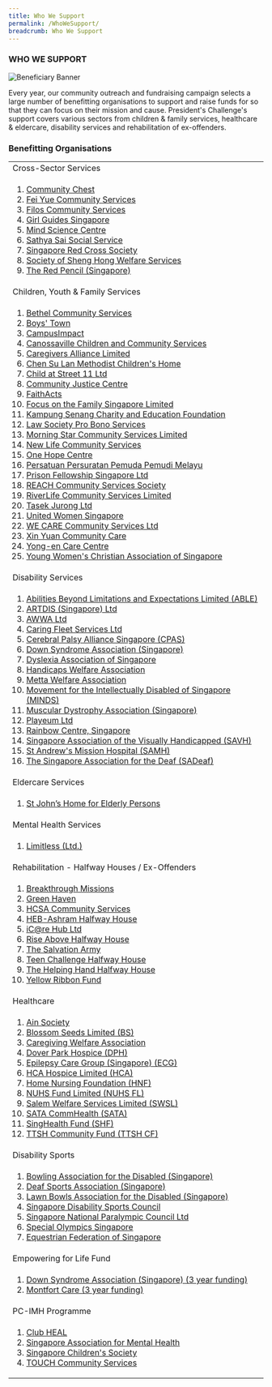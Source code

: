 ```yaml
---
title: Who We Support
permalink: /WhoWeSupport/
breadcrumb: Who We Support
---
```

### WHO WE SUPPORT

![Beneficiary Banner](/images/our-beneficiary.jpg "Beneficiary Banner")

Every year, our community outreach and fundraising campaign selects a large number of benefitting organisations to support and raise funds for so that they can focus on their mission and cause.  President's Challenge's support covers various sectors from children &amp; family services, healthcare &amp; eldercare, disability services and rehabilitation of ex-offenders.


### Benefitting Organisations

<table width="100%" cellpadding="10px" cellspacing="10px">
	<tbody><tr><td>Cross-Sector Services </td></tr>
<tr><td>
<ol>
<li><a href="http://www.comchest.gov.sg" target="_blank">Community Chest</a></li>
<li><a href="https://fycs.org" target="_blank">Fei Yue Community Services</a></li>
<li><a href="https://www.filos.sg" target="_blank">Filos Community Services</a></li>
<li><a href="https://girlguides.org.sg" target="_blank">Girl Guides Singapore</a></li>
	<li><a href="https://www.mindsciencecentre.sg" target="_blank">Mind Science Centre</a></li>
	<li><a href="https://www.4s.org.sg" target="_blank">Sathya Sai Social Service</a></li>
	<li><a href="https://www.redcross.sg" target="_blank">Singapore Red Cross Society</a></li>
	<li><a href="https://shenghong.org.sg" target="_blank">Society of Sheng Hong Welfare Services</a></li>
	<li><a href="https://redpencil.org/singapore" target="_blank">The Red Pencil (Singapore)</a></li>
</ol>
</td></tr>
<tr><td>Children, Youth &amp; Family Services</td></tr>
<tr><td>
<ol>
<li><a href="https://www.bethelcs.org.sg" target="_blank">Bethel Community Services</a></li>
<li><a href="https://www.boystown.org.sg" target="_blank">
Boys' Town</a></li>
<li><a href="https://www.campusimpact.org.sg" target="_blank">CampusImpact</a></li>
<li><a href="https://canossaville.org.sg" target="_blank">Canossaville Children and Community Services</a></li>
<li><a href="https://www.cal.org.sg" target="_blank">Caregivers Alliance Limited	</a></li>
<li><a href="https://www.cslmch.org.sg" target="_blank">Chen Su Lan Methodist Children's Home</a></li>
<li><a href="https://street11.org.sg" target="_blank">Child at Street 11 Ltd</a></li>
<li><a href="https://www.cjc.org.sg" target="_blank">Community Justice Centre</a></li>
<li><a href="https://www.faithacts.org.sg" target="_blank">FaithActs	</a></li>
<li><a href="https://www.family.org.sg" target="_blank">Focus on the Family Singapore Limited
</a></li>
<li><a href="https://www.kampungsenang.org" target="_blank">Kampung Senang Charity and Education Foundation</a></li>  
<li><a href="https://www.lawsocprobono.org" target="_blank">Law Society Pro Bono Services</a></li>
		<li><a href="https://www.morningstar.org.sg" target="_blank">Morning Star Community Services Limited</a></li>
<li><a href="https://www.newlife.org.sg" target="_blank">New Life Community Services</a></li>
<li><a href="https://www.onehopecentre.org" target="_blank">One Hope Centre</a></li>
	<li><a href="http://4pm.org.sg" target="_blank">Persatuan Persuratan Pemuda Pemudi Melayu</a></li>
	<li><a href="https://pfs.org.sg" target="_blank">Prison Fellowship Singapore Ltd</a></li>
<li><a href="https://www.reach.org.sg/about-us" target="_blank">REACH Community Services Society</a></li>  
	<li><a href="http://www.rcs.org.sg" target="_blank">RiverLife Community Services Limited</a></li>
<li><a href="https://tasekjurong.org" target="_blank">Tasek Jurong Ltd</a></li>
	<li><a href="https://uws.org.sg/" target="_blank">United Women Singapore</a></li>
<li><a href="https://www.wecare.org.sg" target="_blank">WE CARE Community Services Ltd</a></li>
<li><a href="https://xinyuan.org.sg" target="_blank">
Xin Yuan Community Care	</a></li>
	<li><a href="https://www.yong-en.org.sg" target="_blank">Yong-en Care Centre</a></li>
	<li><a href="https://ywca.org.sg" target="_blank">Young Women's Christian Association of Singapore</a></li>
</ol>
 </td></tr>
 
<tr><td>Disability Services</td></tr>
<tr><td>
<ol> 
<li><a href="https://able-sg.org" target="_blank">Abilities Beyond Limitations and Expectations Limited (ABLE)</a></li> 
<li><a href="https://www.artdis.org.sg" target="_blank">ARTDIS (Singapore) Ltd</a></li> 
	<li><a href="https://www.awwa.org.sg" target="_blank">AWWA Ltd</a></li> 
<li><a href="https://caringfleet.com" target="_blank">Caring Fleet Services Ltd</a></li> 
	<li><a href="http://cpas.org.sg" target="_blank">Cerebral Palsy Alliance Singapore (CPAS)</a></li>
	
<li><a href="https://downsyndrome-singapore.org" target="_blank">Down Syndrome Association (Singapore)</a></li> 
<li><a href="https://www.das.org.sg/" target="_blank">Dyslexia Association of Singapore</a></li>
<li><a href="https://hwa.org.sg" target="_blank">Handicaps Welfare Association</a></li>
	<li><a href="https://www.metta.org.sg" target="_blank">Metta Welfare Association</a></li>
		<li><a href="https://www.minds.org.sg" target="_blank">Movement for the Intellectually Disabled of Singapore (MINDS) 
</a></li>
	<li><a href="https://www.mdas.org.sg" target="_blank">Muscular Dystrophy Association (Singapore)</a></li> 
	<li><a href="https://www.playeum.com" target="_blank">Playeum Ltd</a></li> 
	<li><a href="https://www.rainbowcentre.org.sg" target="_blank">Rainbow Centre, Singapore</a></li> 
<li><a href="https://savh.org.sg" target="_blank">Singapore Association of the Visually Handicapped (SAVH)</a></li> 
	<li><a href="https://www.samh.org.sg" target="_blank">St Andrew's Mission Hospital (SAMH)
</a></li> 
<li><a href="https://sadeaf.org.sg" target="_blank">The Singapore Association for the Deaf (SADeaf)</a></li> 
 </ol>
</td></tr>


<tr><td>Eldercare Services</td></tr>
<tr><td>
<ol>
<li><a href="https://www.stjohneldershome.org.sg/home" target="_blank">St John’s Home for Elderly Persons
</a></li>  
</ol>
</td></tr>


<tr><td>Mental Health Services</td></tr>
<tr><td>
<ol>
<li><a href="https://www.limitless.sg" target="_blank">Limitless (Ltd.)</a></li>
</ol>
</td></tr>


<tr><td>Rehabilitation - Halfway Houses / Ex-Offenders</td></tr>
<tr><td>
<ol>
<li><a href="http://www.breakthroughmissions.org.sg/" target="_blank">Breakthrough Missions</a></li>
<li><a href="https://sbws.org.sg/en/services-affiliates/social-welfare-and-community-services/green-haven" target="_blank">Green Haven</a></li>
<li><a href="https://www.hcsa.org.sg/" target="_blank">HCSA Community Services</a></li> 
<li><a href="https://heb.org.sg/our-subsidiaries/heb-ashram/" target="_blank">HEB-Ashram Halfway House</a></li>
<li><a href="http://www.icarehub.org.sg/" target="_blank">iC@re Hub Ltd</a></li>
<li><a href="https://ppis.sg/riseabove" target="_blank">Rise Above Halfway House</a></li>
	<li><a href="https://www.salvationarmy.org/singapore" target="_blank">The Salvation Army</a></li> 
<li><a href="https://www.teenchallenge.org.sg" target="_blank">Teen Challenge Halfway House </a></li>
<li><a href="http://thehelpinghand.org.sg" target="_blank">The Helping Hand Halfway House</a></li>
<li><a href="https://www.yellowribbon.gov.sg/yellow-ribbon-fund" target="_blank">Yellow Ribbon Fund</a></li>
</ol>
</td></tr>


<tr><td> Healthcare</td></tr>
<tr><td>
<ol>
<li><a href="http://www.ainsociety.org.sg" target="_blank">Ain Society</a></li>
<li><a href="https://www.blossomseeds.sg" target="_blank">Blossom Seeds Limited (BS)</a></li> 
<li><a href="https://www.cwa.org.sg" target="_blank">Caregiving Welfare Association</a></li> 
<li><a href="https://www.doverpark.org.sg" target="_blank">Dover Park Hospice (DPH)</a></li> 
	<li><a href="https://www.epilepsycare.org" target="_blank">Epilepsy Care Group (Singapore) (ECG)</a></li> 
<li><a href="https://www.hca.org.sg" target="_blank">HCA Hospice Limited (HCA)</a></li> 
<li><a href="https://www.hnf.org.sg" target="_blank">Home Nursing Foundation (HNF)</a></li> 
<li><a href="https://www.nuhs.edu.sg/Make-a-Gift/About-NUHS-Fund/Pages/default.aspx" target="_blank">NUHS Fund Limited (NUHS FL)</a></li> 
<li><a href="https://sws.sg" target="_blank">Salem Welfare Services Limited (SWSL)</a></li> 
<li><a href="https://www.sata.com.sg" target="_blank">SATA CommHealth (SATA)</a></li> 
<li><a href="https://www.singhealth.com.sg/giving/why-give/Pages/Furthering-Donor-Impact.aspx" target="_blank">SingHealth Fund (SHF)	</a></li>
<li><a href="https://www.ttsh.com.sg/About-TTSH/TTSH-Community-Fund/Pages/default.aspx" target="_blank">TTSH Community Fund (TTSH CF)</a></li>
</ol>
</td></tr>


<tr><td>Disability Sports</td></tr>
<tr><td>
<ol>
<li><a href="https://www.bads.org.sg/index.html" target="_blank">Bowling Association for the Disabled (Singapore)</a></li>
 <li><a href="https://dsa.org.sg/" target="_blank">Deaf Sports Association (Singapore)</a></li>
 <li><a href="http://parabowlsingapore.org/" target="_blank">Lawn Bowls Association for the Disabled (Singapore)</a></li>
 <li><a href="https://sdsc.org.sg/" target="_blank">Singapore Disability Sports Council</a></li>
 <li><a href="http://www.snpc.org.sg/" target="_blank">Singapore National Paralympic Council Ltd</a></li>
	 <li><a href="https://www.specialolympics.org.sg" target="_blank">Special Olympics Singapore</a></li>
	 <li><a href="https://equestrianfederationsg.com" target="_blank">Equestrian Federation of Singapore</a></li>

</ol>
</td></tr>
<tr><td> Empowering for Life Fund
</td></tr>
<tr><td>
 <ol>
<li><a href="https://downsyndrome-singapore.org" target="_blank">Down Syndrome Association (Singapore) (3 year funding)</a></li>
<li><a href="https://www.montfortcare.org.sg" target="_blank">Montfort Care (3 year funding)</a></li>
 </ol>
</td></tr>

<tr><td> PC-IMH Programme
</td></tr>
<tr><td>
<ol>
<li><a href="http://www.clubheal.org.sg/" target="_blank">Club HEAL  </a></li>
<li><a href="https://www.samhealth.org.sg/" target="_blank">Singapore Association for Mental Health </a></li>
<li><a href="https://www.childrensociety.org.sg/" target="_blank">Singapore Children's Society   </a></li>
<li><a href="https://www.touch.org.sg/" target="_blank">TOUCH Community Services </a></li>
</ol>
 </td></tr> 

</tbody></table>